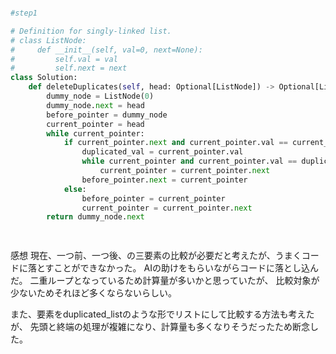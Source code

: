 ```py

#step1

# Definition for singly-linked list.
# class ListNode:
#     def __init__(self, val=0, next=None):
#         self.val = val
#         self.next = next
class Solution:
    def deleteDuplicates(self, head: Optional[ListNode]) -> Optional[ListNode]:
        dummy_node = ListNode(0)
        dummy_node.next = head
        before_pointer = dummy_node
        current_pointer = head
        while current_pointer:
            if current_pointer.next and current_pointer.val == current_pointer.next.val:
                duplicated_val = current_pointer.val
                while current_pointer and current_pointer.val == duplicated_val:
                    current_pointer = current_pointer.next
                before_pointer.next = current_pointer
            else:
                before_pointer = current_pointer
                current_pointer = current_pointer.next
        return dummy_node.next

        
```

感想
現在、一つ前、一つ後、の三要素の比較が必要だと考えたが、うまくコードに落とすことができなかった。
AIの助けをもらいながらコードに落とし込んだ。
二重ループとなっているため計算量が多いかと思っていたが、
比較対象が少ないためそれほど多くならないらしい。

また、要素をduplicated_listのような形でリストにして比較する方法も考えたが、
先頭と終端の処理が複雑になり、計算量も多くなりそうだったため断念した。